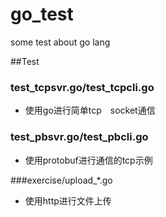 go_test
=======

some test about go lang

##Test

### test_tcpsvr.go/test_tcpcli.go

* 使用go进行简单tcp　socket通信

### test_pbsvr.go/test_pbcli.go

* 使用protobuf进行通信的tcp示例

###exercise/upload_*.go
* 使用http进行文件上传
